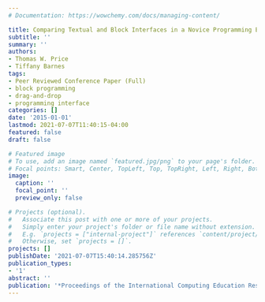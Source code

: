 ```yaml
---
# Documentation: https://wowchemy.com/docs/managing-content/

title: Comparing Textual and Block Interfaces in a Novice Programming Environment
subtitle: ''
summary: ''
authors:
- Thomas W. Price
- Tiffany Barnes
tags:
- Peer Reviewed Conference Paper (Full)
- block programming
- drag-and-drop
- programming interface
categories: []
date: '2015-01-01'
lastmod: 2021-07-07T11:40:15-04:00
featured: false
draft: false

# Featured image
# To use, add an image named `featured.jpg/png` to your page's folder.
# Focal points: Smart, Center, TopLeft, Top, TopRight, Left, Right, BottomLeft, Bottom, BottomRight.
image:
  caption: ''
  focal_point: ''
  preview_only: false

# Projects (optional).
#   Associate this post with one or more of your projects.
#   Simply enter your project's folder or file name without extension.
#   E.g. `projects = ["internal-project"]` references `content/project/deep-learning/index.md`.
#   Otherwise, set `projects = []`.
projects: []
publishDate: '2021-07-07T15:40:14.285756Z'
publication_types:
- '1'
abstract: ''
publication: '*Proceedings of the International Computing Education Research Conference*'
---
```

